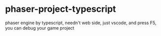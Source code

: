 # phaser-project-typescript
phaser engine by typescript, needn't web side, just vscode, and press F5, you can debug your game project

